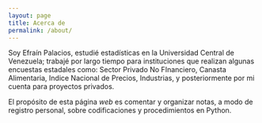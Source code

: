 ```yaml
---
layout: page
title: Acerca de
permalink: /about/
---
```


Soy Efraín Palacios, estudié estadísticas en la Universidad Central de Venezuela; trabajé por largo tiempo para instituciones  que realizan algunas encuestas estadales como: Sector Privado No FInanciero, Canasta Alimentaria, Indice Nacional de Precios, Industrias, y posteriormente por mi cuenta para proyectos privados.<br>

El propósito de esta página <i>web</i> es comentar y organizar notas, a modo de registro personal, sobre codificaciones y procedimientos en Python.


